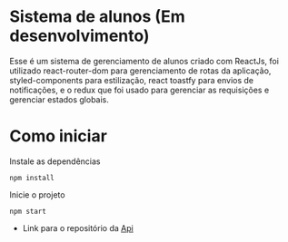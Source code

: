 # Sistema de alunos (Em desenvolvimento)
Esse é um sistema de gerenciamento de alunos criado com ReactJs, foi utilizado react-router-dom para gerenciamento de rotas da aplicação, styled-components para estilização, react toastfy para envios de notificações, e o redux que foi usado para gerenciar as requisições e gerenciar estados globais.

# Como iniciar
Instale as dependências
~~~
npm install
~~~
Inicie o projeto
~~~
npm start
~~~

- Link para o repositório da [Api](https://github.com/Moyseys/Api-SistemaDeAlunos)
